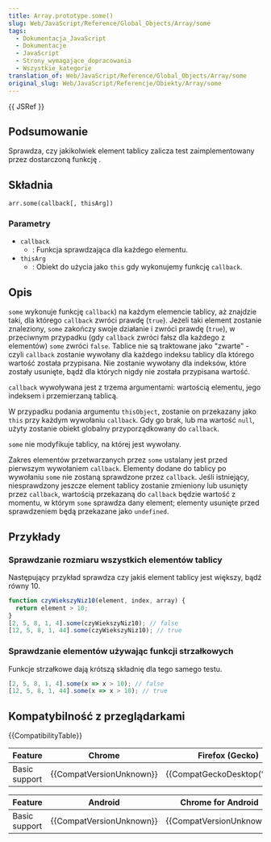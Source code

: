 ```yaml
---
title: Array.prototype.some()
slug: Web/JavaScript/Reference/Global_Objects/Array/some
tags:
  - Dokumentacja_JavaScript
  - Dokumentacje
  - JavaScript
  - Strony_wymagające_dopracowania
  - Wszystkie_kategorie
translation_of: Web/JavaScript/Reference/Global_Objects/Array/some
original_slug: Web/JavaScript/Referencje/Obiekty/Array/some
---
```

{{ JSRef }}

## Podsumowanie

Sprawdza, czy jakikolwiek element tablicy zalicza test zaimplementowany przez dostarczoną funkcję .

## Składnia

    arr.some(callback[, thisArg])

### Parametry

- `callback`
  - : Funkcja sprawdzająca dla każdego elementu.
- `thisArg`
  - : Obiekt do użycia jako `this` gdy wykonujemy funkcję `callback`.

## Opis

`some` wykonuje funkcję `callback`) na każdym elemencie tablicy, aż znajdzie taki, dla którego `callback` zwróci prawdę (`true`). Jeżeli taki element zostanie znaleziony, `some` zakończy swoje działanie i zwróci prawdę (`true`), w przeciwnym przypadku (gdy `callback` zwróci fałsz dla każdego z elementów) `some` zwróci `false`. Tablice nie są traktowane jako "zwarte" - czyli `callback` zostanie wywołany dla każdego indeksu tablicy dla którego wartość została przypisana. Nie zostanie wywołany dla indeksów, które zostały usunięte, bądź dla których nigdy nie została przypisana wartość.

`callback` wywoływana jest z trzema argumentami: wartością elementu, jego indeksem i przemierzaną tablicą.

W przypadku podania argumentu `thisObject`, zostanie on przekazany jako `this` przy każdym wywołaniu `callback`. Gdy go brak, lub ma wartość `null`, użyty zostanie obiekt globalny przyporządkowany do `callback`.

`some` nie modyfikuje tablicy, na której jest wywołany.

Zakres elementów przetwarzanych przez `some` ustalany jest przed pierwszym wywołaniem `callback`. Elementy dodane do tablicy po wywołaniu `some` nie zostaną sprawdzone przez `callback`. Jeśli istniejący, niesprawdzony jeszcze element tablicy zostanie zmieniony lub usunięty przez `callback`, wartością przekazaną do `callback` będzie wartość z momentu, w którym `some` sprawdza dany element; elementy usunięte przed sprawdzeniem będą przekazane jako `undefined`.

## Przykłady

### Sprawdzanie rozmiaru wszystkich elementów tablicy

Następujący przykład sprawdza czy jakiś element tablicy jest większy, bądź równy 10.

```js
function czyWiekszyNiz10(element, index, array) {
  return element > 10;
}
[2, 5, 8, 1, 4].some(czyWiekszyNiz10); // false
[12, 5, 8, 1, 44].some(czyWiekszyNiz10); // true
```

### Sprawdzanie elementów używając funkcji strzałkowych

Funkcje strzałkowe dają krótszą składnię dla tego samego testu.

```js
[2, 5, 8, 1, 4].some(x => x > 10); // false
[12, 5, 8, 1, 44].some(x => x > 10); // true
```

## Kompatybilność z przeglądarkami

{{CompatibilityTable}}

| Feature       | Chrome                           | Firefox (Gecko)                          | Internet Explorer        | Opera                            | Safari                           |
| ------------- | -------------------------------- | ---------------------------------------- | ------------------------ | -------------------------------- | -------------------------------- |
| Basic support | {{CompatVersionUnknown}} | {{CompatGeckoDesktop("1.8")}} | {{CompatIE("9")}} | {{CompatVersionUnknown}} | {{CompatVersionUnknown}} |

| Feature       | Android                          | Chrome for Android               | Firefox Mobile (Gecko)               | IE Mobile                        | Opera Mobile                     | Safari Mobile                    |
| ------------- | -------------------------------- | -------------------------------- | ------------------------------------ | -------------------------------- | -------------------------------- | -------------------------------- |
| Basic support | {{CompatVersionUnknown}} | {{CompatVersionUnknown}} | {{CompatGeckoMobile("1.8")}} | {{CompatVersionUnknown}} | {{CompatVersionUnknown}} | {{CompatVersionUnknown}} |
